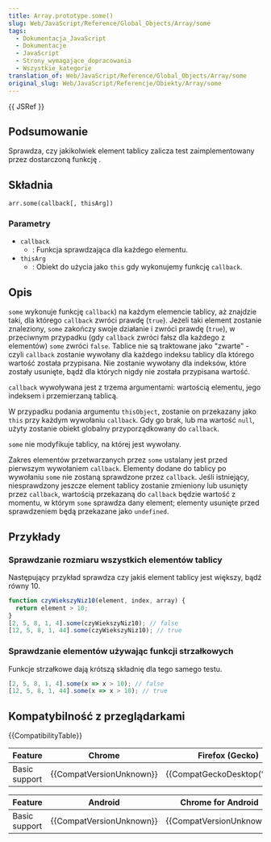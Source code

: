 ```yaml
---
title: Array.prototype.some()
slug: Web/JavaScript/Reference/Global_Objects/Array/some
tags:
  - Dokumentacja_JavaScript
  - Dokumentacje
  - JavaScript
  - Strony_wymagające_dopracowania
  - Wszystkie_kategorie
translation_of: Web/JavaScript/Reference/Global_Objects/Array/some
original_slug: Web/JavaScript/Referencje/Obiekty/Array/some
---
```

{{ JSRef }}

## Podsumowanie

Sprawdza, czy jakikolwiek element tablicy zalicza test zaimplementowany przez dostarczoną funkcję .

## Składnia

    arr.some(callback[, thisArg])

### Parametry

- `callback`
  - : Funkcja sprawdzająca dla każdego elementu.
- `thisArg`
  - : Obiekt do użycia jako `this` gdy wykonujemy funkcję `callback`.

## Opis

`some` wykonuje funkcję `callback`) na każdym elemencie tablicy, aż znajdzie taki, dla którego `callback` zwróci prawdę (`true`). Jeżeli taki element zostanie znaleziony, `some` zakończy swoje działanie i zwróci prawdę (`true`), w przeciwnym przypadku (gdy `callback` zwróci fałsz dla każdego z elementów) `some` zwróci `false`. Tablice nie są traktowane jako "zwarte" - czyli `callback` zostanie wywołany dla każdego indeksu tablicy dla którego wartość została przypisana. Nie zostanie wywołany dla indeksów, które zostały usunięte, bądź dla których nigdy nie została przypisana wartość.

`callback` wywoływana jest z trzema argumentami: wartością elementu, jego indeksem i przemierzaną tablicą.

W przypadku podania argumentu `thisObject`, zostanie on przekazany jako `this` przy każdym wywołaniu `callback`. Gdy go brak, lub ma wartość `null`, użyty zostanie obiekt globalny przyporządkowany do `callback`.

`some` nie modyfikuje tablicy, na której jest wywołany.

Zakres elementów przetwarzanych przez `some` ustalany jest przed pierwszym wywołaniem `callback`. Elementy dodane do tablicy po wywołaniu `some` nie zostaną sprawdzone przez `callback`. Jeśli istniejący, niesprawdzony jeszcze element tablicy zostanie zmieniony lub usunięty przez `callback`, wartością przekazaną do `callback` będzie wartość z momentu, w którym `some` sprawdza dany element; elementy usunięte przed sprawdzeniem będą przekazane jako `undefined`.

## Przykłady

### Sprawdzanie rozmiaru wszystkich elementów tablicy

Następujący przykład sprawdza czy jakiś element tablicy jest większy, bądź równy 10.

```js
function czyWiekszyNiz10(element, index, array) {
  return element > 10;
}
[2, 5, 8, 1, 4].some(czyWiekszyNiz10); // false
[12, 5, 8, 1, 44].some(czyWiekszyNiz10); // true
```

### Sprawdzanie elementów używając funkcji strzałkowych

Funkcje strzałkowe dają krótszą składnię dla tego samego testu.

```js
[2, 5, 8, 1, 4].some(x => x > 10); // false
[12, 5, 8, 1, 44].some(x => x > 10); // true
```

## Kompatybilność z przeglądarkami

{{CompatibilityTable}}

| Feature       | Chrome                           | Firefox (Gecko)                          | Internet Explorer        | Opera                            | Safari                           |
| ------------- | -------------------------------- | ---------------------------------------- | ------------------------ | -------------------------------- | -------------------------------- |
| Basic support | {{CompatVersionUnknown}} | {{CompatGeckoDesktop("1.8")}} | {{CompatIE("9")}} | {{CompatVersionUnknown}} | {{CompatVersionUnknown}} |

| Feature       | Android                          | Chrome for Android               | Firefox Mobile (Gecko)               | IE Mobile                        | Opera Mobile                     | Safari Mobile                    |
| ------------- | -------------------------------- | -------------------------------- | ------------------------------------ | -------------------------------- | -------------------------------- | -------------------------------- |
| Basic support | {{CompatVersionUnknown}} | {{CompatVersionUnknown}} | {{CompatGeckoMobile("1.8")}} | {{CompatVersionUnknown}} | {{CompatVersionUnknown}} | {{CompatVersionUnknown}} |
